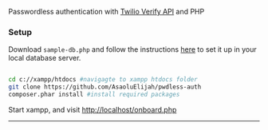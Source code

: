 
Passwordless authentication with [Twilio Verify API](https://www.twilio.com/docs/verify/api#) and PHP

### Setup

Download `sample-db.php` and follow the instructions [here](https://blog.templatetoaster.com/xampp-phpmyadmin/) to set it up in your local database server.

```bash

cd c://xampp/htdocs #navigagte to xampp htdocs folder
git clone https://github.com/AsaoluElijah/pwdless-auth
composer.phar install #install required packages

```

Start xampp, and visit [http://localhost/onboard.php](http://localhost/onboard.php)

_______
